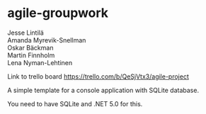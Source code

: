 # agile-groupwork

Jesse Lintilä  
Amanda Myrevik-Snellman  
Oskar Bäckman  
Martin Finnholm  
Lena Nyman-Lehtinen

Link to trello board https://trello.com/b/QeSjVtx3/agile-project

A simple template for a console application with SQLite database.

You need to have SQLite and .NET 5.0 for this.
